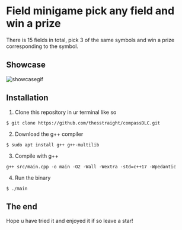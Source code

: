 # Field minigame pick any field and win a prize

There is 15 fields in total, pick 3 of the same symbols and win a prize corresponding to the symbol.

## Showcase

![showcasegif]()

## Installation

1. Clone this repository in ur terminal like so

`$ git clone https://github.com/thesstraight/compassDLC.git`

2. Download the g++ compiler

`$ sudo apt install g++ g++-multilib`

3. Compile with g++

`g++ src/main.cpp -o main -O2 -Wall -Wextra -std=c++17 -Wpedantic`

4. Run the binary

`$ ./main`

## The end
Hope u have tried it and enjoyed it if so leave a star!